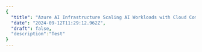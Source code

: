 ```yaml
---
{
  "title": "Azure AI Infrastructure Scaling AI Workloads with Cloud Computing",
  "date": "2024-09-12T11:29:12.962Z",
  "draft": false,
  "description":"Test"
}
---
```

        
